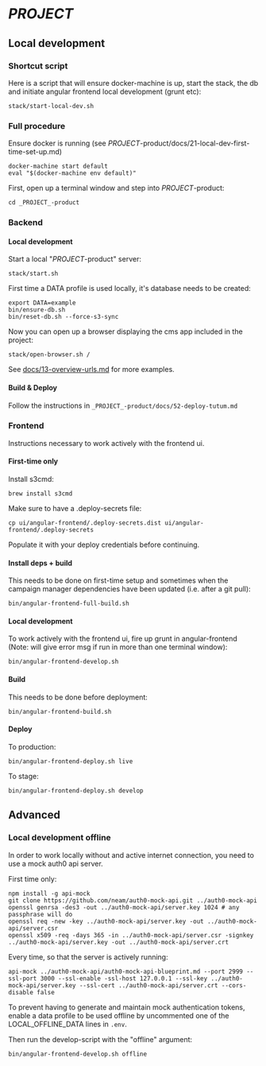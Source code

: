 _PROJECT_
========

## Local development

### Shortcut script

Here is a script that will ensure docker-machine is up, start the stack, the db and initiate angular frontend local development (grunt etc):

    stack/start-local-dev.sh

### Full procedure

Ensure docker is running (see _PROJECT_-product/docs/21-local-dev-first-time-set-up.md)

    docker-machine start default
    eval "$(docker-machine env default)"

First, open up a terminal window and step into _PROJECT_-product:

    cd _PROJECT_-product

### Backend

#### Local development

Start a local "_PROJECT_-product" server:

    stack/start.sh

First time a DATA profile is used locally, it's database needs to be created:

    export DATA=example
    bin/ensure-db.sh
    bin/reset-db.sh --force-s3-sync

Now you can open up a browser displaying the cms app included in the project:

    stack/open-browser.sh /

See [docs/13-overview-urls.md](./docs/13-overview-urls.md) for more examples.

#### Build & Deploy

Follow the instructions in `_PROJECT_-product/docs/52-deploy-tutum.md`

### Frontend

Instructions necessary to work actively with the frontend ui.

#### First-time only

Install s3cmd:

    brew install s3cmd

Make sure to have a .deploy-secrets file:

    cp ui/angular-frontend/.deploy-secrets.dist ui/angular-frontend/.deploy-secrets

Populate it with your deploy credentials before continuing.

#### Install deps + build

This needs to be done on first-time setup and sometimes when the campaign manager dependencies have been updated (i.e. after a git pull):

    bin/angular-frontend-full-build.sh

#### Local development

To work actively with the frontend ui, fire up grunt in angular-frontend (Note: will give error msg if run in more than one terminal window):

    bin/angular-frontend-develop.sh

#### Build

This needs to be done before deployment:

    bin/angular-frontend-build.sh

#### Deploy

To production:

    bin/angular-frontend-deploy.sh live

To stage:

    bin/angular-frontend-deploy.sh develop

## Advanced

### Local development offline

In order to work locally without and active internet connection, you need to use a mock auth0 api server.

First time only:

    npm install -g api-mock
    git clone https://github.com/neam/auth0-mock-api.git ../auth0-mock-api
    openssl genrsa -des3 -out ../auth0-mock-api/server.key 1024 # any passphrase will do
    openssl req -new -key ../auth0-mock-api/server.key -out ../auth0-mock-api/server.csr
    openssl x509 -req -days 365 -in ../auth0-mock-api/server.csr -signkey ../auth0-mock-api/server.key -out ../auth0-mock-api/server.crt

Every time, so that the server is actively running:

    api-mock ../auth0-mock-api/auth0-mock-api-blueprint.md --port 2999 --ssl-port 3000 --ssl-enable -ssl-host 127.0.0.1 --ssl-key ../auth0-mock-api/server.key --ssl-cert ../auth0-mock-api/server.crt --cors-disable false

To prevent having to generate and maintain mock authentication tokens, enable a data profile to be used offline by uncommented one of the LOCAL_OFFLINE_DATA lines in `.env`.

Then run the develop-script with the "offline" argument:

    bin/angular-frontend-develop.sh offline
